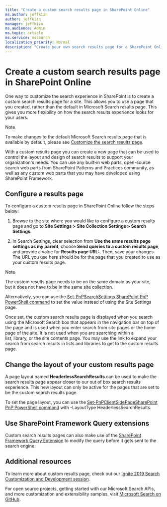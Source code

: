 ```yaml
---
title: "Create a custom search results page in SharePoint Online"
ms.author: jeffkizn
author: jeffkizn
manager: jeffkizn
ms.audience: Admin
ms.topic: article
ms.service: mssearch
localization_priority: Normal
description: "Create your own search results page for a SharePoint Online site"
---
```

# Create a custom search results page in SharePoint Online

One way to customize the search experience in SharePoint is to create a custom search results page for a site. This allows you to use a page that you created, rather than the default in Microsoft Search results page. This gives you more flexibility on how the search results experience looks for your users.

>[!NOTE]
> To make changes to the default Microsoft Search results page that is
available by default, please see [Customize the search results page](customize-search-page.md).

With a custom results page you can create a new page that can be used to control the layout and design of search results to support your organization's needs. You can use any built-in web parts, open-source search web parts from SharePoint Patterns and Practices community, as well as any custom web parts that you may have developed using SharePoint Framework.

## Configure a results page

To configure a custom results page in SharePoint Online follow the steps below:

1. Browse to the site where you would like to configure a custom results page and go to **Site Settings > Site Collection Settings > Search Settings**.

2. In Search Settings, clear selection from **Use the same results page settings as my parent**, choose **Send queries to a custom results page**, and provide a value for **Results page URL:**. Then, save your changes. The URL you use here should be for the page that you created to use as your custom results page.

>[!NOTE]
> The custom results page needs to be on the same domain as your site, but it does not have to be in the same site collection.  

Alternatively, you can use the [Set-PnPSearchSettings SharePoint PnP PowerShell command](/powershell/module/sharepoint-pnp/set-pnpsearchsettings?view=sharepoint-ps) to set the value instead of using the Site Settings page.

Once set, the custom search results page is displayed when you search using the Microsoft Search box that appears in the navigation bar on top of the page and is used when you enter search from site pages or the home page of the site. It is not used when you are searching within a list, library, or the site contents page. You may use the link to expand your search from search results in lists and libraries to get to the custom results page.

## Change the layout of your custom results page

A page layout named **HeaderlessSearchResults** can be used to make the search results page appear closer to our out of box search results experience. This new layout can only be active for the pages that are set to be the custom search results page.

To set the page layout, you can use the [Set-PnPClientSidePageSharePoint PnP PowerShell
command](/powershell/module/sharepoint-pnp/set-pnpclientsidepage?view=sharepoint-ps) with -LayoutType HeaderlessSearchResults.

## Use SharePoint Framework Query extensions

Custom search results pages can also make use of the [SharePoint Framework Query Extension](/sharepoint/dev/spfx/building-search-extensions) to modify the query before it gets sent to the search engine.

## Additional resources

To learn more about custom results page, check out our [Ignite 2019
Search Customization and Development
session](https://myignite.techcommunity.microsoft.com/sessions/85238?source=sessions).

For open source projects, getting started with our Microsoft Search
APIs, and more customization and extensibility samples, visit [Microsoft
Search on GitHub](https://github.com/microsoft-search).